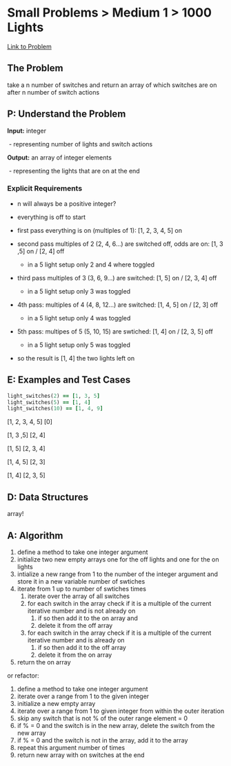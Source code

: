 # Small Problems > Medium 1 > 1000 Lights

[Link to Problem](https://launchschool.com/exercises/753d4461)

## The Problem

take a n number of switches and return an array of which switches are on after n number of switch actions

## P: Understand the Problem

**Input:** integer 

​	- representing number of lights and switch actions

**Output:** an array of integer elements 

​	- representing the lights that are on at the end

### Explicit Requirements

- n will always be a positive integer?
- everything is off to start
- first pass everything is on (multiples of 1): [1, 2, 3, 4, 5] on
- second pass multiples of 2 (2, 4, 6...) are switched off, odds are on: [1, 3 ,5] on / [2, 4] off
  - in a 5 light setup only 2 and 4 where toggled
- third pass multiples of 3 (3, 6, 9...) are switched: [1, 5] on / [2, 3, 4] off
  - in a 5 light setup only 3 was toggled
- 4th pass: multiples of 4 (4, 8, 12...) are switched: [1, 4, 5] on / [2, 3] off
  - in a 5 light setup only 4 was toggled
  
- 5th pass: multipes of 5 (5, 10, 15) are swtiched: [1, 4] on / [2, 3, 5] off
  - in a 5 light setup only 5 was toggled

- so the result is [1, 4] the two lights left on

## E: Examples and Test Cases

```ruby
light_switches(2) == [1, 3, 5]
light_switches(5) == [1, 4]
light_switches(10) == [1, 4, 9]
```



[1, 2, 3, 4, 5]
[0]

[1, 3 ,5]
[2, 4]

[1, 5]
[2, 3, 4]

[1, 4, 5]
[2, 3]

[1, 4]
[2, 3, 5]



## D: Data Structures

array!


## A: Algorithm

1. define a method to take one integer argument
1. initialize two new empty arrays one for the off lights and one for the on lights
1. intialize a new range from 1 to the number of the integer argument and store it in a new variable number of swtiches
4. iterate from 1 up to number of swtiches times
   1. iterate over the array of all switches
   2. for each switch in the array check if it is a multiple of the current iterative number and is not already on
      1. if so then add it to the on array and 
      2. delete it from the off array
   3. for each switch in the array check if it is a multiple of the current iterative number and is already on
      1. if so then add it to the off array
      2. delete it from the on array
5. return the on array



or refactor:



1. define a method to take one integer argument
2. iterate over a range from 1 to the given integer
3. initialize a new empty array
4. iterate over a range from 1 to given integer from within the outer iteration
5. skip any switch that is not % of the outer range element = 0
6. if % = 0 and the switch is in the new array, delete the switch from the new array
7. if % = 0 and the switch is not in the array, add it to the array
8. repeat this argument number of times
9. return new array with on switches at the end

